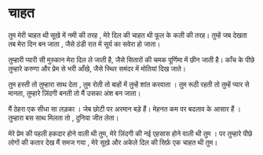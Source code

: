# चाहत 
तुम मेरी चाहत थी सूखे में नमी की तरह ,
मेरे दिल की चाहत थी फूल के कली की तरह।
तुम्हें जब देखता तब मेरा दिन बन जाता ,
जैसे ठंडी रात में सूर्य का सवेरा हो जाता।

तुम्हारी प्यारी सी मुस्कान मेरा दिल ले जाती है,
जैसे सितारों की चमक पूर्णिमा में छीन जाती है।
काँच के पीछे तुम्हारे करुणा और प्रेम से भरी आँखे,
जैसे स्थिर समंदर में मोतियां दिख जाते।

तुम हस्ती तो तुम्हारा साथ देता ,
तुम रोती तो बाहों में तुम्हें शांत करवाता ।
तुम रूठी रहती तो तुम्हें प्यार से मानता,
तुम्हारे ज़िंदगी बनती तो मैं उसका अंश बन जाता।

मैं ठेहरा एक सीधा सा लड़का ।
जेब छोटी पर अरमान बड़े हैं।
मेहनत कम पर बदलाव के आसार हैं ।
तुम्हारा बस साथ मिलता तो ,
दुनिया जीत लेता।

मेरे प्रेम की पहली हकदार होने वाली थी तुम,
मेरे ज़िंदगी की नई एहसास होने वाली थी तुम ।
पर तुम्हारे पीछे लोगों की कतार देख मैं समज गया ,
मेरे सूखे और अकेले दिल की सिर्फ़ एक चाहत थी तुम।

